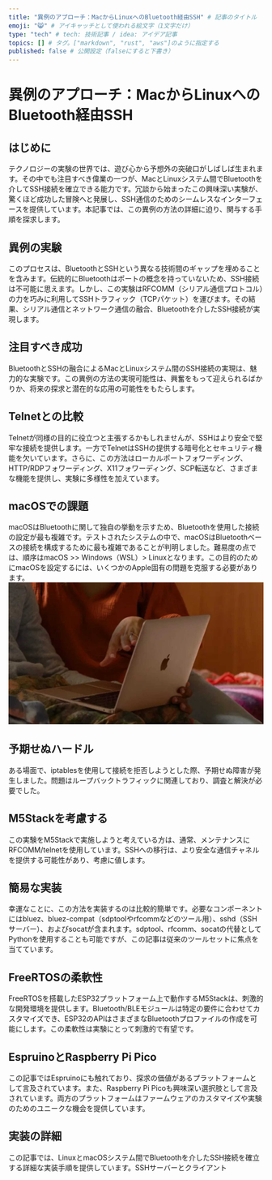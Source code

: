 ```yaml
---
title: "異例のアプローチ：MacからLinuxへのBluetooth経由SSH" # 記事のタイトル
emoji: "😸" # アイキャッチとして使われる絵文字（1文字だけ）
type: "tech" # tech: 技術記事 / idea: アイデア記事
topics: [] # タグ。["markdown", "rust", "aws"]のように指定する
published: false # 公開設定（falseにすると下書き）
---
```

# 異例のアプローチ：MacからLinuxへのBluetooth経由SSH

## はじめに

テクノロジーの実験の世界では、遊び心から予想外の突破口がしばしば生まれます。その中でも注目すべき偉業の一つが、MacとLinuxシステム間でBluetoothを介してSSH接続を確立できる能力です。冗談から始まったこの興味深い実験が、驚くほど成功した冒険へと発展し、SSH通信のためのシームレスなインターフェースを提供しています。本記事では、この異例の方法の詳細に迫り、関与する手順を探求します。

## 異例の実験

このプロセスは、BluetoothとSSHという異なる技術間のギャップを埋めることを含みます。伝統的にBluetoothはポートの概念を持っていないため、SSH接続は不可能に思えます。しかし、この実験はRFCOMM（シリアル通信プロトコル）の力を巧みに利用してSSHトラフィック（TCPパケット）を運びます。その結果、シリアル通信とネットワーク通信の融合、Bluetoothを介したSSH接続が実現します。

## 注目すべき成功

BluetoothとSSHの融合によるMacとLinuxシステム間のSSH接続の実現は、魅力的な実験です。この異例の方法の実現可能性は、興奮をもって迎えられるばかりか、将来の探求と潜在的な応用の可能性をもたらします。

## Telnetとの比較

Telnetが同様の目的に役立つと主張するかもしれませんが、SSHはより安全で堅牢な接続を提供します。一方でTelnetはSSHの提供する暗号化とセキュリティ機能を欠いています。さらに、この方法はローカルポートフォワーディング、HTTP/RDPフォワーディング、X11フォワーディング、SCP転送など、さまざまな機能を提供し、実験に多様性を加えています。

## macOSでの課題

macOSはBluetoothに関して独自の挙動を示すため、Bluetoothを使用した接続の設定が最も複雑です。テストされたシステムの中で、macOSはBluetoothベースの接続を構成するために最も複雑であることが判明しました。難易度の点では、順序はmacOS >> Windows（WSL）> Linuxとなります。この目的のためにmacOSを設定するには、いくつかのApple固有の問題を克服する必要があります。
![](/images/apple-macbook-pro.jpg)

## 予期せぬハードル

ある場面で、iptablesを使用して接続を拒否しようとした際、予期せぬ障害が発生しました。問題はループバックトラフィックに関連しており、調査と解決が必要でした。

## M5Stackを考慮する

この実験をM5Stackで実施しようと考えている方は、通常、メンテナンスにRFCOMM/telnetを使用しています。SSHへの移行は、より安全な通信チャネルを提供する可能性があり、考慮に値します。

## 簡易な実装

幸運なことに、この方法を実装するのは比較的簡単です。必要なコンポーネントにはbluez、bluez-compat（sdptoolやrfcommなどのツール用）、sshd（SSHサーバー）、およびsocatが含まれます。sdptool、rfcomm、socatの代替としてPythonを使用することも可能ですが、この記事は従来のツールセットに焦点を当てています。

## FreeRTOSの柔軟性

FreeRTOSを搭載したESP32プラットフォーム上で動作するM5Stackは、刺激的な開発環境を提供します。Bluetooth/BLEモジュールは特定の要件に合わせてカスタマイズでき、ESP32のAPIはさまざまなBluetoothプロファイルの作成を可能にします。この柔軟性は実験にとって刺激的で有望です。

## EspruinoとRaspberry Pi Pico

この記事ではEspruinoにも触れており、探求の価値があるプラットフォームとして言及されています。また、Raspberry Pi Picoも興味深い選択肢として言及されています。両方のプラットフォームはファームウェアのカスタマイズや実験のためのユニークな機会を提供しています。

## 実装の詳細

この記事では、LinuxとmacOSシステム間でBluetoothを介したSSH接続を確立する詳細な実装手順を提供しています。SSHサーバーとクライアント
